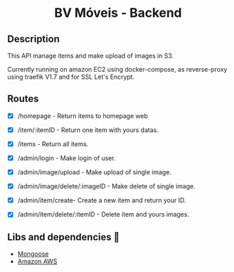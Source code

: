 <h1 align='center'>BV Móveis - Backend</h1>

## Description

<p>This API manage items and make upload of images in S3.</p>
<p>Currently running on amazon EC2 using docker-compose, as reverse-proxy using traefik V1.7 and for SSL Let's Encrypt.</p>

## Routes

- [x] /homepage - Return items to homepage web

- [x] /item/:itemID - Return one item with yours datas.
- [x] /items - Return all items.

- [x] /admin/login - Make login of user.
- [x] /admin/image/upload - Make upload of single image.
- [x] /admin/image/delete/:imageID - Make delete of single image.
- [x] /admin/item/create- Create a new item and return your ID.
- [x] /admin/item/delete/:itemID - Delete item and yours images.

## Libs and dependencies :book:

- [Mongoose](https://mongoosejs.com/)
- [Amazon AWS](https://aws.amazon.com/pt/)